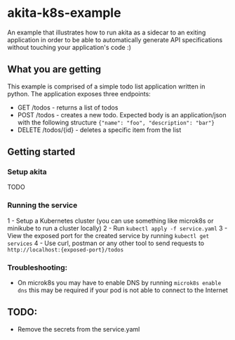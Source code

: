 # akita-k8s-example

An example that illustrates how to run akita as a sidecar to an exiting application in order to be able to automatically generate API specifications without touching your application's code :)

## What you are getting

This example is comprised of a simple todo list application written in python. The application exposes three endpoints:

- GET /todos - returns a list of todos
- POST /todos - creates a new todo. Expected body is an application/json with the following structure `{"name": "foo", "description": "bar"}`
- DELETE /todos/{id} - deletes a specific item from the list

## Getting started

### Setup akita

TODO

### Running the service

1 - Setup a Kubernetes cluster (you can use something like microk8s or minikube to run a cluster locally)
2 - Run `kubectl apply -f service.yaml`
3 - View the exposed port for the created service by running `kubectl get services`
4 - Use curl, postman or any other tool to send requests to `http://localhost:{exposed-port}/todos`

### Troubleshooting:

- On microk8s you may have to enable DNS by running `microk8s enable dns` this may be required if your pod is not able to connect to the Internet

## TODO:

- Remove the secrets from the service.yaml
